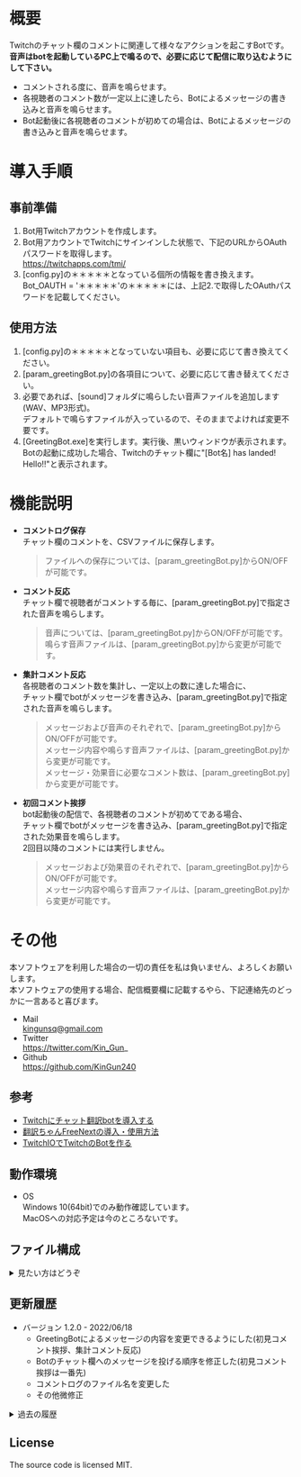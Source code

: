 # 概要
Twitchのチャット欄のコメントに関連して様々なアクションを起こすBotです。  
**音声はbotを起動しているPC上で鳴るので、必要に応じて配信に取り込むようにして下さい。**  
* コメントされる度に、音声を鳴らせます。  
* 各視聴者のコメント数が一定以上に達したら、Botによるメッセージの書き込みと音声を鳴らせます。  
* Bot起動後に各視聴者のコメントが初めての場合は、Botによるメッセージの書き込みと音声を鳴らせます。  

# 導入手順
## 事前準備
1. Bot用Twitchアカウントを作成します。  
2. Bot用アカウントでTwitchにサインインした状態で、下記のURLからOAuthパスワードを取得します。  
   https://twitchapps.com/tmi/
3. [config.py]の＊＊＊＊＊となっている個所の情報を書き換えます。  
   Bot_OAUTH = '＊＊＊＊＊'の＊＊＊＊＊には、上記2.で取得したOAuthパスワードを記載してください。  

## 使用方法
1. [config.py]の＊＊＊＊＊となっていない項目も、必要に応じて書き換えてください。  
2. [param_greetingBot.py]の各項目について、必要に応じて書き替えてください。  
3. 必要であれば、[sound]フォルダに鳴らしたい音声ファイルを追加します(WAV、MP3形式)。  
   デフォルトで鳴らすファイルが入っているので、そのままでよければ変更不要です。  
4. [GreetingBot.exe]を実行します。実行後、黒いウィンドウが表示されます。  
   Botの起動に成功した場合、Twitchのチャット欄に"[Bot名] has landed! Hello!!"と表示されます。  

# 機能説明
* **コメントログ保存**  
  チャット欄のコメントを、CSVファイルに保存します。
  > ファイルへの保存については、[param_greetingBot.py]からON/OFFが可能です。
* **コメント反応**  
  チャット欄で視聴者がコメントする毎に、[param_greetingBot.py]で指定された音声を鳴らします。
  > 音声については、[param_greetingBot.py]からON/OFFが可能です。  
  > 鳴らす音声ファイルは、[param_greetingBot.py]から変更が可能です。
* **集計コメント反応**  
  各視聴者のコメント数を集計し、一定以上の数に達した場合に、  
  チャット欄でbotがメッセージを書き込み、[param_greetingBot.py]で指定された音声を鳴らします。
  > メッセージおよび音声のそれぞれで、[param_greetingBot.py]からON/OFFが可能です。  
  > メッセージ内容や鳴らす音声ファイルは、[param_greetingBot.py]から変更が可能です。  
  > メッセージ・効果音に必要なコメント数は、[param_greetingBot.py]から変更が可能です。
* **初回コメント挨拶**  
  bot起動後の配信で、各視聴者のコメントが初めてである場合、  
  チャット欄でbotがメッセージを書き込み、[param_greetingBot.py]で指定された効果音を鳴らします。  
  2回目以降のコメントには実行しません。  
  > メッセージおよび効果音のそれぞれで、[param_greetingBot.py]からON/OFFが可能です。  
  > メッセージ内容や鳴らす音声ファイルは、[param_greetingBot.py]から変更が可能です。

# その他
本ソフトウェアを利用した場合の一切の責任を私は負いません、よろしくお願いします。  
本ソフトウェアの使用する場合、配信概要欄に記載するやら、下記連絡先のどっかに一言あると喜びます。  
* Mail  
  kingunsq@gmail.com
* Twitter  
  https://twitter.com/Kin_Gun_
* Github  
  https://github.com/KinGun240

## 参考
* [Twitchにチャット翻訳botを導入する](https://note.com/tatsuya_iwama/n/nc42feebbb53d)
* [翻訳ちゃんFreeNextの導入・使用方法](https://croom.sytes.net/trans/)
* [TwitchIOでTwitchのBotを作る](https://qiita.com/maguro869/items/57b866779b665058cfe8)

## 動作環境
* OS  
  Windows 10(64bit)でのみ動作確認しています。  
  MacOSへの対応予定は今のところないです。  

## ファイル構成
<details>
<summary>見たい方はどうぞ</summary>

* GreetingBot.exe  
  本体となる実行ファイルです。無いと動きません。  
* GreetingBot.py  
  ソースコードです。無くても動きます。  
* config.py  
  設定ファイルです。動作に必要な設定です。  
* param_GreetingBot.py  
  パラメーターファイルです。挙動変更ための設定です。  
* Readme.md  
  説明書です。今読んでるコレ。  
* LICENSE  
  ライセンスに関して記載したファイルです。  
* [data]フォルダ  
  取得して保存するデータに関するファイルを置くフォルダです。  
  - userExpList.csv  
    各視聴者のコメント数を集計したファイルです。  
* [sound]フォルダ  
  音声ファイルを置くフォルダです。  
  - metal03.wav
  - tm2_chime002.wav
  - tm2_power001.wav
</details>

## 更新履歴
* バージョン 1.2.0 - 2022/06/18
  - GreetingBotによるメッセージの内容を変更できるようにした(初見コメント挨拶、集計コメント反応)
  - Botのチャット欄へのメッセージを投げる順序を修正した(初見コメント挨拶は一番先)
  - コメントログのファイル名を変更した
  - その他微修正

<details>
<summary>過去の履歴</summary>

* バージョン 1.1.3 - 2022/06/17
  - ユーザーのbadges判定を削除
  - Readmeの記述を強化

* バージョン 1.1.2 - 2022/06/16
  - config.pyと関連する項目名を変更

* バージョン 1.1.1 - 2022/06/16
  - DebugがONになってたのを修正、メッセージ内容を調整
  - config.pyからCLIENT_IDの項目を削除、他微修正
  - Readme.mdをいろいろいっぱい修正

* バージョン 1.1.0 - 2022/06/14
  - レベルアップ機能を追加(画像とか動画とかどうやって出すんだろうか…？)
  - config.pyのいくつかの項目をparam_greetingBot.pyに移項
  - Readme.mdの誤記修正

* バージョン 1.0.1 - 2022/06/10
  - Debug周りの処理の不具合を修正

* バージョン 1.0.0 - 2022/05/31
  - 1年以上放って置いてたのを掘り出してきた
</details>

## License
The source code is licensed MIT.
